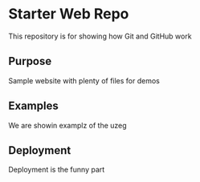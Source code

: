# Starter Web Repo

This repository is for showing how Git and GitHub work

## Purpose

Sample website with plenty of files for demos

## Examples

We are showin examplz of the uzeg

## Deployment

Deployment is the funny part